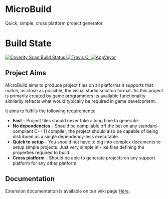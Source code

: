 # MicroBuild
Quick, simple, cross platform project generator.

# Build State
<a href="https://scan.coverity.com/projects/tleonarduk-microbuild">
  <img alt="Coverity Scan Build Status"
       src="https://scan.coverity.com/projects/9720/badge.svg?flat=1"/>
</a>
<a href="https://travis-ci.org/TLeonardUK/MicroBuild">
  <img alt="Travis CI"
       src="https://travis-ci.org/TLeonardUK/MicroBuild.svg?branch=master"/>
</a>
<a href="https://ci.appveyor.com/project/TLeonardUK/microbuild">
  <img alt="AppVeyor"
       src="https://ci.appveyor.com/api/projects/status/dufpylwdhvinr7m7?svg=true"/>
</a>

## Project Aims
MicroBuild aims to produce project files on all platforms it supports that match, as close as possible, the visual studio solution format. As this project is primarily created by game programmers its available functionality similarily reflects what would typically be required in game development.

It aims to  fulfills the following requirements:

+ __Fast__ - Project files should never take a long time to generate.
+ __No dependencies__ - Should be compilable off the bat on any standard-compliant C++11 compiler, the project should also be capable of being distribued as a single dependency-less executable.
+ __Quick to setup__ - You should not have to dig into complex documents to setup simple projects. Just very simple ini-like files defining the properties required to build.
+ __Cross platform__ - Should be able to generate projects on any support platform for any other platform.

## Documentation
Extension documentation is available on our wiki page <a href="https://github.com/TLeonardUK/MicroBuild/wiki">Here</a>.
